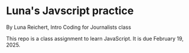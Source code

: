 # Luna's Javscript practice

By Luna Reichert, Intro Coding for Journalists class

This repo is a class assignment to learn JavaScript. It is due February 19, 2025.